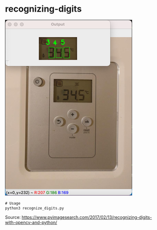 # recognizing-digits

![Output](output.png)

```
# Usage
python3 recognize_digits.py
```

Source: https://www.pyimagesearch.com/2017/02/13/recognizing-digits-with-opencv-and-python/